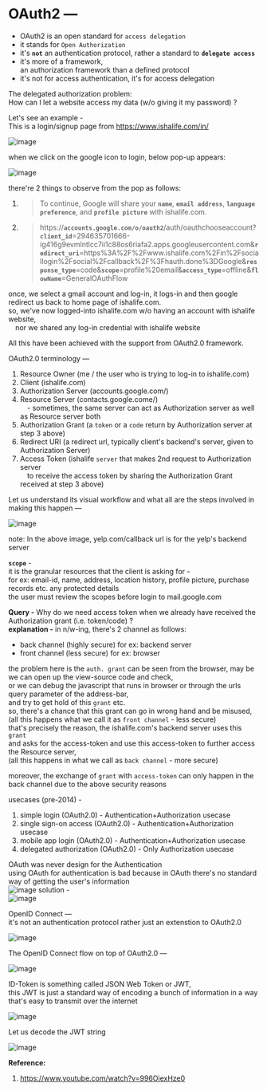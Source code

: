 # OAuth2 — 

- OAuth2 is an open standard for `access delegation`  
- it stands for `Open Authorization`
- it's **`not`** an authentication protocol, rather a standard to **`delegate access`**
- it's more of a framework,  
an authorization framework than a defined protocol
- it's not for access authentication, it's for access delegation


The delegated authorization problem:  
How can I let a website access my data (w/o giving it my password) ? 

Let's see an example -  
This is a login/signup page from https://www.ishalife.com/in/  

![image](https://user-images.githubusercontent.com/26399543/147697105-a504a3f3-c9a5-4bfc-844a-50325098aa96.png)  

when we click on the google icon to login, below pop-up appears:  

![image](https://user-images.githubusercontent.com/26399543/147697692-9d3a2cf9-32aa-439c-ae31-bf54704e6b10.png)  

there're 2 things to observe from the pop as follows:  

1. >To continue, Google will share your **`name`**, **`email address`**, **`language preference`**, and **`profile picture`** with ishalife.com.

2. >https://**`accounts.google.com/o/oauth2`**/auth/oauthchooseaccount?**`client_id`**=294635701666-ig416g9evmlntlcc7ii1c88os6riafa2.apps.googleusercontent.com&**`redirect_uri`**=https%3A%2F%2Fwww.ishalife.com%2Fin%2Fsociallogin%2Fsocial%2Fcallback%2F%3Fhauth.done%3DGoogle&**`response_type`**=code&**`scope`**=profile%20email&**`access_type`**=offline&**`flowName`**=GeneralOAuthFlow  

once, we select a gmail account and log-in, it logs-in and then google redirect us back to home page of ishalife.com.  
so, we've now logged-into ishalife.com w/o having an account with ishalife website,  
 nor we shared any log-in credential with ishalife website  

All this have been achieved with the support from OAuth2.0 framework.  

OAuth2.0 terminology — 

1. Resource Owner (me / the user who is trying to log-in to ishalife.com)
2. Client (ishalife.com)
3. Authorization Server (accounts.google.com/)
4. Resource Server (contacts.google.come/)  
 - sometimes, the same server can act as Authorization server as well as Resource server both  
5. Authorization Grant (a `token` or a `code` return by Authorization server at step 3 above)
6. Redirect URI (a redirect url, typically client's backend's server, given to Authorization Server)
7. Access Token (ishalife `server` that makes 2nd request to Authorization server  
 to receive the access token by sharing the Authorization Grant received at step 3 above)  


Let us understand its visual workflow and what all are the steps involved in making this happen —  

![image](https://user-images.githubusercontent.com/26399543/147698728-e486f473-d4bf-4745-b88a-26aecdd8cf1d.png)

note:  In the above image, yelp.com/callback url is for the yelp's backend server  

**`scope`** -   
it is the granular resources that the client is asking for -  
for ex: email-id, name, address, location history, profile picture, purchase records etc. any protected details  
the user must review the scopes before login to mail.google.com  

**Query -** Why do we need access token when we already have received the Authorization grant (i.e. token/code) ?   
**explanation -** in n/w-ing, there's 2 channel as follows:  
- back channel (highly secure) for ex: backend server  
- front channel (less secure) for ex: browser  

the problem here is the `auth. grant` can be seen from the browser, may be we can open up the view-source code and check,  
or we can debug the javascript that runs in browser or through the urls query parameter of the address-bar,  
and try to get hold of this `grant` etc.  
so, there's a chance that this grant can go in wrong hand and be misused,  
(all this happens what we call it as `front channel` - less secure)   
that's precisely the reason, the ishalife.com's backend server uses this `grant`  
and asks for the access-token and use this access-token to further access the Resource server,  
(all this happens in what we call as `back channel` - more secure)  

moreover, the exchange of `grant` with `access-token` can only happen in the back channel due to the above security reasons  

usecases (pre-2014) -  
1. simple login (OAuth2.0) - Authentication+Authorization usecase
2. single sign-on access (OAuth2.0) - Authentication+Authorization usecase
3. mobile app login (OAuth2.0) - Authentication+Authorization usecase
4. delegated authorization (OAuth2.0) - Only Authorization usecase

OAuth was never design for the Authentication  
using OAuth for authentication is bad because in OAuth there's no standard way of getting the user's information  
![image](https://user-images.githubusercontent.com/26399543/147700747-8ef8cedd-3a70-46af-b7ce-09cb30928230.png)
solution -  
![image](https://user-images.githubusercontent.com/26399543/147700252-767abd7e-22fd-4c4e-97f1-52c70bc54aa3.png)

OpenID Connect —  
it's not an authentication protocol rather just an extenstion to OAuth2.0  

![image](https://user-images.githubusercontent.com/26399543/147700881-a0b88722-6fb7-4129-b1e4-87e1c8fb6271.png)

The OpenID Connect flow on top of OAuth2.0 —    

![image](https://user-images.githubusercontent.com/26399543/147701157-5c5401e3-cc50-4149-99db-036ab664c0a0.png)


ID-Token is something called JSON Web Token or JWT,  
this JWT is just a standard way of encoding a bunch of information in a way that's easy to transmit over the internet  

![image](https://user-images.githubusercontent.com/26399543/147702065-662b8d1a-fcc6-4d9d-89f8-65e6a3d5bc44.png)

Let us decode the JWT string  

![image](https://user-images.githubusercontent.com/26399543/147702112-1a9c1f3c-17fc-4095-9d43-19e79284acdf.png)



**Reference:**  
1. https://www.youtube.com/watch?v=996OiexHze0

